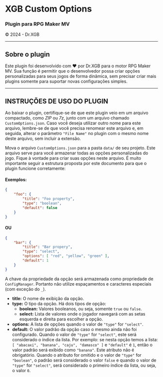 # XGB Custom Options
### Plugin para RPG Maker MV
&copy; 2024 - Dr.XGB

<hr />

## Sobre o plugin
Este plugin foi desenvolvido com ❤️ por Dr.XGB para o motor RPG Maker MV.
Sua função é permitir que o desenvolvedor possa criar opções personalizadas para seus jogos de forma dinâmica, sem precisar criar mais plugins somente para suportar novas configurações simples.

<hr />

## INSTRUÇÕES DE USO DO PLUGIN

Ao baixar o plugin, certifique-se de que este plugin veio em um arquivo compactado, como *ZIP* ou *7z*, junto com um arquivo chamado `CustomOptions.json`.
Caso você deseja utilizar outro nome para este arquivo, lembre-se de que você precisa renomear este arquivo e, em seguida, alterar o parâmetro `"File Name"` no plugin com o mesmo nome deste arquivo, sem incluir a extensão.

Mova o arquivo `CustomOptions.json` para a pasta `data/` de seu projeto.
Este arquivo serve para você armazenar todas as opções personalizadas do jogo. Fique à vontade para criar suas opções neste arquivo.
É muito importante seguir a estrutura proposta por este documento para que o plugin funcione corretamente:

#### Exemplos:
```json
{
    "foo": {
        "title": "Foo property",
        "type": "boolean",
        "default": false
    }
}
```
#### OU
```json
{
    "bar": {
        "title": "Bar propery",
        "type": "select",
        "options": [ "red", "yellow", "green" ],
        "default": 1
    }
}
```
A chave da propriedade da opção será armazenada como propriedade de `ConfigManager`. Portanto não utilize espaçamentos e caracteres especiais (com exceção do `_`).
 - **title:** O nome de exibição da opção.
 - **type:** O tipo da opção. Há dois tipos de opção:
     + **boolean:** Valores booleanos, ou seja, somente `true` ou `false`.
     + **select:** Lista de valores onde o jogador navegará com as setas esquerda e direita para escolher a opção.
 - **options:** A lista de opções quando o valor de `"type"` for `"select"`.
 - **default:** O valor padrão da opção caso o mesmo ainda não foi configurado. Quando o valor de `"type"` for `"select"`, este será considerado o índice da lista. Por exemplo: se nesta opção temos a lista: `[ "abacaxi", "banana", "caju", "damasco" ]` e `"default"` é `1`, então o valor padrão será exibido como `"banana"`. Este atributo não é obrigatório. Quando o atributo for omitido e o valor de `"type"` for `"boolean"`, o padrão será considerado o valor `false` e quando o valor de `"type"` for `"select"`, será considerado o primeiro índice da lista, ou seja, o valor `0`.